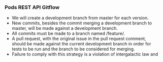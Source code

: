 ### Pods REST API Gitflow

* We will create a development branch from master for each version.
* New commits, besides the commit merging a development branch to master, will be made against a development branch.
* All commits must be made to a branch named <development-branch-to-merge-to>/feature/<issue-number>.
* A pull request, with the original issue in the pull request comment, should be made against the current development branch in order for tests to be run and the branch to be considered for merging.
* Failure to comply with this strategy is a violation of intergalactic law and 
